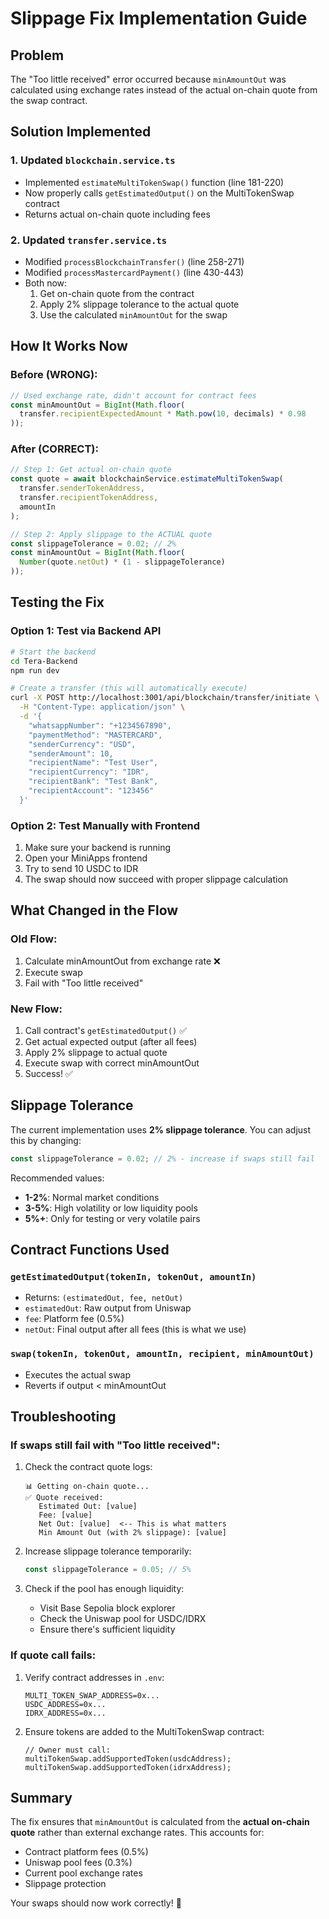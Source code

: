 # Slippage Fix Implementation Guide

## Problem
The "Too little received" error occurred because `minAmountOut` was calculated using exchange rates instead of the actual on-chain quote from the swap contract.

## Solution Implemented

### 1. Updated `blockchain.service.ts`
- Implemented `estimateMultiTokenSwap()` function (line 181-220)
- Now properly calls `getEstimatedOutput()` on the MultiTokenSwap contract
- Returns actual on-chain quote including fees

### 2. Updated `transfer.service.ts`
- Modified `processBlockchainTransfer()` (line 258-271)
- Modified `processMastercardPayment()` (line 430-443)
- Both now:
  1. Get on-chain quote from the contract
  2. Apply 2% slippage tolerance to the actual quote
  3. Use the calculated `minAmountOut` for the swap

## How It Works Now

### Before (WRONG):
```typescript
// Used exchange rate, didn't account for contract fees
const minAmountOut = BigInt(Math.floor(
  transfer.recipientExpectedAmount * Math.pow(10, decimals) * 0.98
));
```

### After (CORRECT):
```typescript
// Step 1: Get actual on-chain quote
const quote = await blockchainService.estimateMultiTokenSwap(
  transfer.senderTokenAddress,
  transfer.recipientTokenAddress,
  amountIn
);

// Step 2: Apply slippage to the ACTUAL quote
const slippageTolerance = 0.02; // 2%
const minAmountOut = BigInt(Math.floor(
  Number(quote.netOut) * (1 - slippageTolerance)
));
```

## Testing the Fix

### Option 1: Test via Backend API
```bash
# Start the backend
cd Tera-Backend
npm run dev

# Create a transfer (this will automatically execute)
curl -X POST http://localhost:3001/api/blockchain/transfer/initiate \
  -H "Content-Type: application/json" \
  -d '{
    "whatsappNumber": "+1234567890",
    "paymentMethod": "MASTERCARD",
    "senderCurrency": "USD",
    "senderAmount": 10,
    "recipientName": "Test User",
    "recipientCurrency": "IDR",
    "recipientBank": "Test Bank",
    "recipientAccount": "123456"
  }'
```

### Option 2: Test Manually with Frontend
1. Make sure your backend is running
2. Open your MiniApps frontend
3. Try to send 10 USDC to IDR
4. The swap should now succeed with proper slippage calculation

## What Changed in the Flow

### Old Flow:
1. Calculate minAmountOut from exchange rate ❌
2. Execute swap
3. Fail with "Too little received"

### New Flow:
1. Call contract's `getEstimatedOutput()` ✅
2. Get actual expected output (after all fees)
3. Apply 2% slippage to actual quote
4. Execute swap with correct minAmountOut
5. Success! ✅

## Slippage Tolerance

The current implementation uses **2% slippage tolerance**. You can adjust this by changing:

```typescript
const slippageTolerance = 0.02; // 2% - increase if swaps still fail
```

Recommended values:
- **1-2%**: Normal market conditions
- **3-5%**: High volatility or low liquidity pools
- **5%+**: Only for testing or very volatile pairs

## Contract Functions Used

### `getEstimatedOutput(tokenIn, tokenOut, amountIn)`
- Returns: `(estimatedOut, fee, netOut)`
- `estimatedOut`: Raw output from Uniswap
- `fee`: Platform fee (0.5%)
- `netOut`: Final output after all fees (this is what we use)

### `swap(tokenIn, tokenOut, amountIn, recipient, minAmountOut)`
- Executes the actual swap
- Reverts if output < minAmountOut

## Troubleshooting

### If swaps still fail with "Too little received":
1. Check the contract quote logs:
   ```
   📊 Getting on-chain quote...
   ✅ Quote received:
      Estimated Out: [value]
      Fee: [value]
      Net Out: [value]  <-- This is what matters
      Min Amount Out (with 2% slippage): [value]
   ```

2. Increase slippage tolerance temporarily:
   ```typescript
   const slippageTolerance = 0.05; // 5%
   ```

3. Check if the pool has enough liquidity:
   - Visit Base Sepolia block explorer
   - Check the Uniswap pool for USDC/IDRX
   - Ensure there's sufficient liquidity

### If quote call fails:
1. Verify contract addresses in `.env`:
   ```
   MULTI_TOKEN_SWAP_ADDRESS=0x...
   USDC_ADDRESS=0x...
   IDRX_ADDRESS=0x...
   ```

2. Ensure tokens are added to the MultiTokenSwap contract:
   ```solidity
   // Owner must call:
   multiTokenSwap.addSupportedToken(usdcAddress);
   multiTokenSwap.addSupportedToken(idrxAddress);
   ```

## Summary

The fix ensures that `minAmountOut` is calculated from the **actual on-chain quote** rather than external exchange rates. This accounts for:
- Contract platform fees (0.5%)
- Uniswap pool fees (0.3%)
- Current pool exchange rates
- Slippage protection

Your swaps should now work correctly! 🎉
